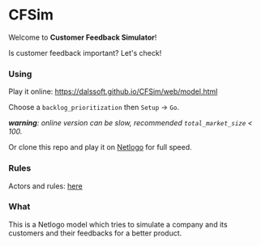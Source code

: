 # CFSim 

Welcome to **Customer Feedback Simulator**!

Is customer feedback important? Let's check!

### Using

Play it online: 
<https://dalssoft.github.io/CFSim/web/model.html> 

Choose a `backlog_prioritization` then `Setup` -> `Go`. 

***warning**: online version can be slow, recommended `total_market_size` < 100.*

Or clone this repo and play it on [Netlogo](https://ccl.northwestern.edu/netlogo/) for full speed.

### Rules
Actors and rules: [here](https://docs.google.com/presentation/d/1yXget5cEXl-00mrAjzHVSMF2gYYDhISASBRGwt_InhY/edit?usp=sharing)

### What
This is a Netlogo model which tries to simulate a company and its customers and their feedbacks for a better product.
